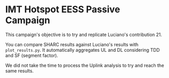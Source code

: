 # IMT Hotspot EESS Passive Campaign

This campaign's objective is to try and replicate Luciano's contribution 21.

You can compare SHARC results against Luciano's results with `plot_results.py`.
It automatically aggregates UL and DL considering TDD and SF (segment factor).

We did not take the time to process the Uplink analysis to try and reach the same results.
